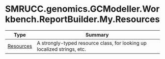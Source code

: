 ﻿
# SMRUCC.genomics.GCModeller.Workbench.ReportBuilder.My.Resources

|Type|Summary|
|----|-------|
|[Resources](./Resources.md)|A strongly-typed resource class, for looking up localized strings, etc.|


